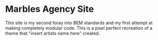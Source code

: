 # Marbles Agency Site

This site is my second foray into BEM standards and my first attempt at making completely modular code. This is a pixel perfect recreation of a theme that "insert artists name here" created.
